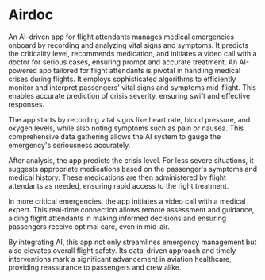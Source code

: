# Airdoc
 An AI-driven app for flight attendants manages medical emergencies onboard by recording and analyzing vital signs and symptoms. It predicts the criticality level, recommends medication, and initiates a video call with a doctor for serious cases, ensuring prompt and accurate treatment.
An AI-powered app tailored for flight attendants is pivotal in handling medical crises during flights. It employs sophisticated algorithms to efficiently monitor and interpret passengers' vital signs and symptoms mid-flight. This enables accurate prediction of crisis severity, ensuring swift and effective responses.

The app starts by recording vital signs like heart rate, blood pressure, and oxygen levels, while also noting symptoms such as pain or nausea. This comprehensive data gathering allows the AI system to gauge the emergency's seriousness accurately.

After analysis, the app predicts the crisis level. For less severe situations, it suggests appropriate medications based on the passenger's symptoms and medical history. These medications are then administered by flight attendants as needed, ensuring rapid access to the right treatment.

In more critical emergencies, the app initiates a video call with a medical expert. This real-time connection allows remote assessment and guidance, aiding flight attendants in making informed decisions and ensuring passengers receive optimal care, even in mid-air.

By integrating AI, this app not only streamlines emergency management but also elevates overall flight safety. Its data-driven approach and timely interventions mark a significant advancement in aviation healthcare, providing reassurance to passengers and crew alike.
